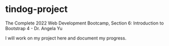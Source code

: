 # tindog-project
The Complete 2022 Web Development Bootcamp, Section 6: Introduction to Bootstrap 4 - Dr. Angela Yu

I will work on my project here and document my progress.
